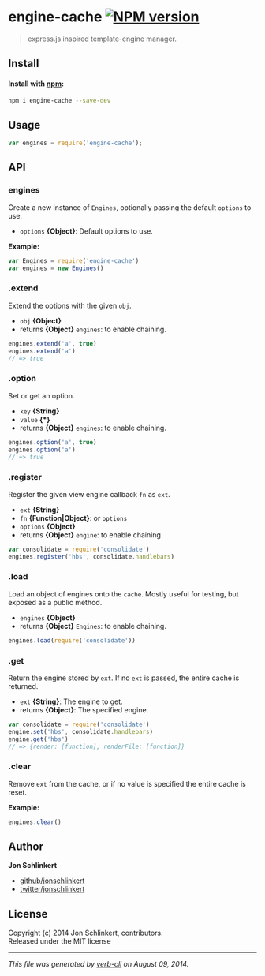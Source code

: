 # engine-cache [![NPM version](https://badge.fury.io/js/engine-cache.png)](http://badge.fury.io/js/engine-cache)

> express.js inspired template-engine manager.

## Install
#### Install with [npm](npmjs.org):

```bash
npm i engine-cache --save-dev
```

## Usage

```js
var engines = require('engine-cache');
```

## API
### engines

Create a new instance of `Engines`, optionally passing the default `options` to use.

* `options` **{Object}**: Default options to use.  

**Example:**

```js
var Engines = require('engine-cache')
var engines = new Engines()
```


### .extend

Extend the options with the given `obj`.

* `obj` **{Object}**  
* returns **{Object}** `engines`: to enable chaining.  

```js
engines.extend('a', true)
engines.extend('a')
// => true
```


### .option

Set or get an option.

* `key` **{String}**  
* `value` **{*}**  
* returns **{Object}** `engines`: to enable chaining.  

```js
engines.option('a', true)
engines.option('a')
// => true
```


### .register

Register the given view engine callback `fn` as `ext`.

* `ext` **{String}**  
* `fn` **{Function|Object}**: or `options`  
* `options` **{Object}**  
* returns **{Object}** `engine`: to enable chaining  

```js
var consolidate = require('consolidate')
engines.register('hbs', consolidate.handlebars)
```


### .load

Load an object of engines onto the `cache`. Mostly useful for testing, but exposed as a public method.

* `engines` **{Object}**  
* returns **{Object}** `Engines`: to enable chaining.  

```js
engines.load(require('consolidate'))
```


### .get

Return the engine stored by `ext`. If no `ext` is passed, the entire cache is returned.

* `ext` **{String}**: The engine to get.  
* returns **{Object}**: The specified engine.  

```js
var consolidate = require('consolidate')
engine.set('hbs', consolidate.handlebars)
engine.get('hbs')
// => {render: [function], renderFile: [function]}
```


### .clear

Remove `ext` from the cache, or if no value is specified the entire cache is reset.


**Example:**

```js
engines.clear()
```

## Author

**Jon Schlinkert**
 
+ [github/jonschlinkert](https://github.com/jonschlinkert)
+ [twitter/jonschlinkert](http://twitter.com/jonschlinkert) 

## License
Copyright (c) 2014 Jon Schlinkert, contributors.  
Released under the MIT license

***

_This file was generated by [verb-cli](https://github.com/assemble/verb-cli) on August 09, 2014._